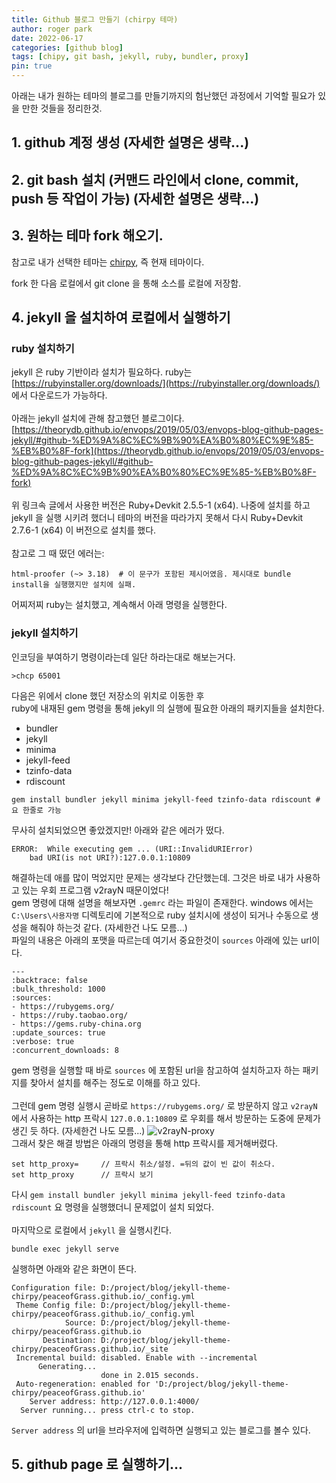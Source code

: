 ```yaml
---
title: Github 블로그 만들기 (chirpy 테마)
author: roger park
date: 2022-06-17
categories: [github blog]
tags: [chipy, git bash, jekyll, ruby, bundler, proxy]
pin: true
---
```


아래는 내가 원하는 테마의 블로그를 만들기까지의 험난했던 과정에서 기억할 필요가 있을 만한 것들을 정리한것.

## 1. github 계정 생성 (자세한 설명은 생략...)
## 2. git bash 설치 (커맨드 라인에서 clone, commit, push 등 작업이 가능) (자세한 설명은 생략...)
## 3. 원하는 테마 fork 해오기.
참고로 내가 선택한 테마는 [chirpy](http://jekyllthemes.org/themes/jekyll-theme-chirpy/), 즉 현재 테마이다.
<!-- ![chirpy 이미지](https://cdn.jsdelivr.net/gh/cotes2020/chirpy-images/commons/devices-mockup.png). -->
fork 한 다음 로컬에서 git clone 을 통해 소스를 로컬에 저장함.

## 4. jekyll 을 설치하여 로컬에서 실행하기
### ruby 설치하기
jekyll 은 ruby 기반이라 설치가 필요하다.
ruby는 [https://rubyinstaller.org/downloads/](https://rubyinstaller.org/downloads/) 에서 다운로드가 가능하다.
<br />
<br />
아래는 jekyll 설치에 관해 참고했던 블로그이다.
[https://theorydb.github.io/envops/2019/05/03/envops-blog-github-pages-jekyll/#github-%ED%9A%8C%EC%9B%90%EA%B0%80%EC%9E%85-%EB%B0%8F-fork](https://theorydb.github.io/envops/2019/05/03/envops-blog-github-pages-jekyll/#github-%ED%9A%8C%EC%9B%90%EA%B0%80%EC%9E%85-%EB%B0%8F-fork)
<br />
<br />
위 링크속 글에서 사용한 버전은 Ruby+Devkit 2.5.5-1 (x64). 나중에 설치를 하고 jekyll 을 실행 시키려 했더니
테마의 버전을 따라가지 못해서 다시  Ruby+Devkit 2.7.6-1 (x64) 이 버전으로 설치를 했다.
<br />
<br />
참고로 그 때 떴던 에러는:
```
html-proofer (~> 3.18)  # 이 문구가 포함된 제시어였음. 제시대로 bundle install을 실행했지만 설치에 실패.
```
어찌저찌 ruby는 설치했고, 계속해서 아래 명령을 실행한다.<br />

### jekyll 설치하기

인코딩을 부여하기 명령이라는데 일단 하라는대로 해보는거다.
```
>chcp 65001
```
다음은 위에서 clone 했던 저장소의 위치로 이동한 후 <br />
ruby에 내재된 gem 명령을 통해 jekyll 의 실행에 필요한 아래의 패키지들을 설치한다.
- bundler
- jekyll
- minima
- jekyll-feed
- tzinfo-data
- rdiscount

```
gem install bundler jekyll minima jekyll-feed tzinfo-data rdiscount # 요 한줄로 가능
```

무사히 설치되었으면 좋았겠지만! 아래와 같은 에러가 떴다.
```
ERROR:  While executing gem ... (URI::InvalidURIError)
    bad URI(is not URI?):127.0.0.1:10809
```
해결하는데 애를 많이 먹었지만 문제는 생각보다 간단했는데.
그것은 바로 내가 사용하고 있는 우회 프로그램 v2rayN 때문이었다!
<br />
gem 명령에 대해 설명을 해보자면 `.gemrc` 라는 파일이 존재한다.
windows 에서는 `C:\Users\사용자명` 디렉토리에 기본적으로 ruby 설치시에
생성이 되거나 수동으로 생성을 해줘야 하는것 같다. (자세한건 나도 모름...)
<br />
파일의 내용은 아래의 포맷을 따르는데 여기서 중요한것이 `sources` 아래에 있는 url이다.
```
---
:backtrace: false
:bulk_threshold: 1000
:sources:
- https://rubygems.org/
- https://ruby.taobao.org/
- https://gems.ruby-china.org
:update_sources: true
:verbose: true
:concurrent_downloads: 8
```

gem 명령을 실행할 때 바로 `sources` 에 포함된 url을 참고하여
설치하고자 하는 패키지를 찾아서 설치를 해주는 정도로 이해를 하고 있다.
<br />
<br />
그런데 gem 명령 실행시 곧바로 `https://rubygems.org/` 로 방문하지
않고 `v2rayN` 에서 사용하는 http 프락시 `127.0.0.1:10809` 로 우회를
해서 방문하는 도중에 문제가 생긴 듯 하다. (자세한건 나도 모름...)
![v2rayN-proxy]({{site.url}}/assets/img/blog/v2ray_http.PNG)
<br />
그래서 찾은 해결 방법은 아래의 명령을 통해 http 프락시를 제거해버렸다.
```
set http_proxy=     // 프락시 취소/설정. =뒤의 값이 빈 값이 취소다.
set http_proxy      // 프락시 보기
```
다시 `gem install bundler jekyll minima jekyll-feed tzinfo-data rdiscount`
요 명령을 실행했더니 문제없이 설치 되었다.
<br>
<br>
마지막으로 로컬에서 `jekyll` 을 실행시킨다.
```
bundle exec jekyll serve
```

실행하면 아래와 같은 화면이 뜬다.
```
Configuration file: D:/project/blog/jekyll-theme-chirpy/peaceofGrass.github.io/_config.yml
 Theme Config file: D:/project/blog/jekyll-theme-chirpy/peaceofGrass.github.io/_config.yml
            Source: D:/project/blog/jekyll-theme-chirpy/peaceofGrass.github.io
       Destination: D:/project/blog/jekyll-theme-chirpy/peaceofGrass.github.io/_site
 Incremental build: disabled. Enable with --incremental
      Generating...
                    done in 2.015 seconds.
 Auto-regeneration: enabled for 'D:/project/blog/jekyll-theme-chirpy/peaceofGrass.github.io'
    Server address: http://127.0.0.1:4000/
  Server running... press ctrl-c to stop.
```
`Server address` 의 url을 브라우저에 입력하면 실행되고 있는 블로그를 볼수 있다.

## 5. github page 로 실행하기...
